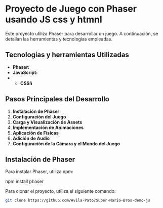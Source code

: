# Proyecto de Juego con Phaser usando JS css y htmnl

Este proyecto utiliza Phaser para desarrollar un juego. A continuación, se detallan las herramientas y tecnologías empleadas.

## Tecnologías y herramientas Utilizadas

- **Phaser:** 
- **JavaScript:**
- - **CSSñ**


## Pasos Principales del Desarrollo

1. **Instalación de Phaser**
2. **Configuración del Juego**
3. **Carga y Visualización de Assets**
4. **Implementación de Animaciones**
5. **Aplicación de Físicas**
6. **Adición de Audio**
7. **Configuración de la Cámara y el Mundo del Juego**

## Instalación de Phaser

Para instalar Phaser, utiliza npm:

npm install phaser

Para clonar el proyecto, utiliza el siguiente comando:

```bash
git clone https://github.com/Avila-Pato/Super-Mario-Bros-demo-js
